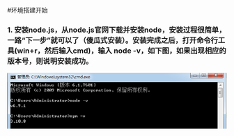 #环境搭建开始
###  1. 安装node.js，从node.js官网下载并安装node，安装过程很简单，一路“下一步”就可以了（傻瓜式安装）。安装完成之后，打开命令行工具(win+r，然后输入cmd)，输入 node -v，如下图，如果出现相应的版本号，则说明安装成功。
![Alt text](https://raw.githubusercontent.com/liuxiuqian/note1/master/img/fe7726909c64.png)

